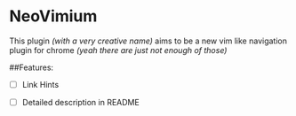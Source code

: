 # NeoVimium

This plugin *(with a very creative name)* aims to be a new vim like navigation plugin for chrome
*(yeah there are just not enough of those)*


##Features:
- [ ] Link Hints
- [ ] Detailed description in README

